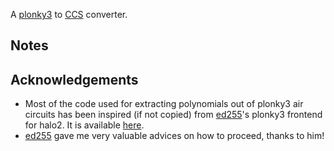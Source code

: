 A [plonky3]() to [CCS]() converter. 

## Notes


## Acknowledgements 

- Most of the code used for extracting polynomials out of plonky3 air circuits has been inspired (if not copied) from [ed255](https://github.com/ed255)'s plonky3 frontend for halo2. It is available [here](https://github.com/privacy-scaling-explorations/halo2/tree/main/p3_frontend). 
- [ed255](https://github.com/ed255) gave me very valuable advices on how to proceed, thanks to him!


